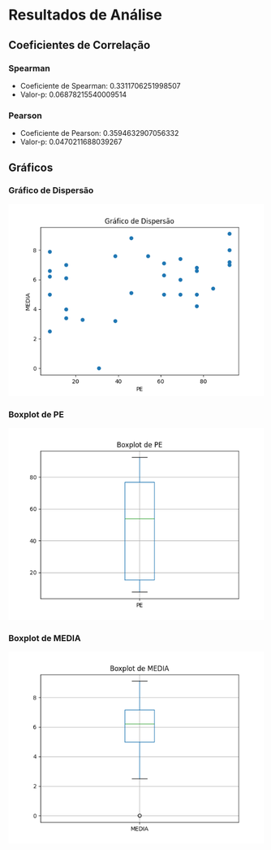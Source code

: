 # Resultados de Análise
## Coeficientes de Correlação
### Spearman
- Coeficiente de Spearman: 0.3311706251998507
- Valor-p: 0.06878215540009514
### Pearson
- Coeficiente de Pearson: 0.3594632907056332
- Valor-p: 0.0470211688039267

## Gráficos
### Gráfico de Dispersão
![Gráfico de Dispersão](graficos/dispersao.png)
### Boxplot de PE
![Boxplot de PE](graficos/boxplot_pe.png)
### Boxplot de MEDIA
![Boxplot de MEDIA](graficos/boxplot_media.png)

